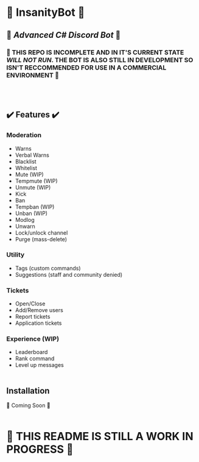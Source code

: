 # :robot: InsanityBot :robot:
## :memo: *Advanced C# Discord Bot* :memo:

### :construction: THIS REPO IS INCOMPLETE AND IN IT'S CURRENT STATE _WILL NOT RUN_. THE BOT IS ALSO STILL IN DEVELOPMENT SO ISN'T RECCOMMENDED FOR USE IN A COMMERCIAL ENVIRONMENT :construction: 
<br></br>
## :heavy_check_mark: Features :heavy_check_mark:
### Moderation
* Warns
* Verbal Warns
* Blacklist
* Whitelist
* Mute (WIP)
* Tempmute (WIP)
* Unmute (WIP)
* Kick
* Ban
* Tempban (WIP)
* Unban (WIP)
* Modlog
* Unwarn
* Lock/unlock channel
* Purge (mass-delete)

### Utility
* Tags (custom commands)
* Suggestions (staff and community denied)

### Tickets
* Open/Close
* Add/Remove users
* Report tickets
* Application tickets

### Experience (WIP)
* Leaderboard
* Rank command
* Level up messages
<br></br>
## Installation
:construction: Coming Soon :construction:
<br></br>
# :construction: THIS README IS STILL A WORK IN PROGRESS :construction:
